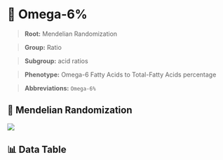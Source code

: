 # 🧪 Omega-6%

> **Root:** Mendelian Randomization

> **Group:** Ratio  

> **Subgroup:** acid ratios

> **Phenotype:** Omega-6 Fatty Acids to Total-Fatty Acids percentage  

> **Abbreviations:** `Omega-6%`

## 🧬 Mendelian Randomization  

<img src="/MR/Figures/Inverse/Omega-6%.png"/>


## 📊 Data Table


<CsvTableMRI src="/MR/Data/Inverse/Omega-6%.csv"/>
